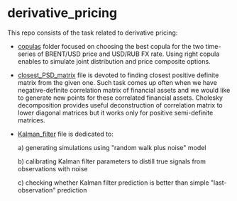 # derivative_pricing

This repo consists of the task related to derivative pricing:

* <u>copulas</u> folder focused on choosing the best copula for the two time-series of BRENT/USD price and USD/RUB FX rate. Using right copula enables to simulate joint distribution and price composite options.

* <u>closest_PSD_matrix</u> file is devoted to finding closest positive definite matrix from the given one. Such task comes up often when we have negative-definite correlation matrix of financial assets  and we would like to generate new points for these correlated financial assets. Cholesky decomposition provides useful deconstruction of correlation matrix to lower diagonal matrices but it works only for positive semi-definite matrices.

* <u>Kalman_filter</u> file is dedicated to:

  a) generating simulations using "random walk plus noise" model

  b) calibrating Kalman filter parameters to distill true signals from observations with noise

  c) checking whether Kalman filter prediction is better than simple "last-observation" prediction

